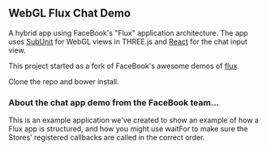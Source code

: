 ## WebGL Flux Chat Demo

A hybrid app using FaceBook's "Flux" application architecture. The app uses [SubUnit](http://github.com/sghall/subunit) for WebGL views in THREE.js and [React](https://github.com/facebook/react) for the chat input view.

This project started as a fork of FaceBook's awesome demos of [flux](https://github.com/facebook/flux). 

Clone the repo and bower install.

### About the chat app demo from the FaceBook team...

This is an example application we've created to show an example of how a Flux
app is structured, and how you might use waitFor to make sure the Stores'
registered callbacks are called in the correct order.